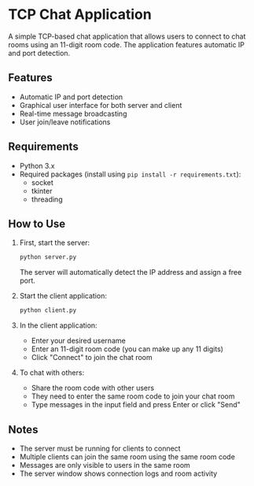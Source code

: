 # TCP Chat Application

A simple TCP-based chat application that allows users to connect to chat rooms using an 11-digit room code. The application features automatic IP and port detection.

## Features

- Automatic IP and port detection
- Graphical user interface for both server and client
- Real-time message broadcasting
- User join/leave notifications

## Requirements

- Python 3.x
- Required packages (install using `pip install -r requirements.txt`):
  - socket
  - tkinter
  - threading

## How to Use

1. First, start the server:
   ```bash
   python server.py
   ```
   The server will automatically detect the IP address and assign a free port.

2. Start the client application:
   ```bash
   python client.py
   ```

3. In the client application:
   - Enter your desired username
   - Enter an 11-digit room code (you can make up any 11 digits)
   - Click "Connect" to join the chat room

4. To chat with others:
   - Share the room code with other users
   - They need to enter the same room code to join your chat room
   - Type messages in the input field and press Enter or click "Send"

## Notes

- The server must be running for clients to connect
- Multiple clients can join the same room using the same room code
- Messages are only visible to users in the same room
- The server window shows connection logs and room activity 
